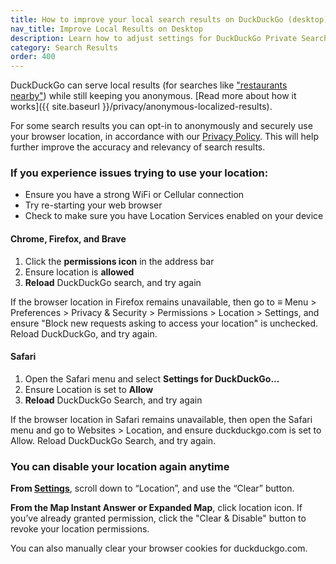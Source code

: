 ```yaml
---
title: How to improve your local search results on DuckDuckGo (desktop)
nav_title: Improve Local Results on Desktop
description: Learn how to adjust settings for DuckDuckGo Private Search to get the search results you want.
category: Search Results
order: 400
---
```


DuckDuckGo can serve local results (for searches like ["restaurants nearby"](https://duckduckgo.com/?q=restaurants+nearby)) while still keeping you anonymous. [Read more about how it works]({{ site.baseurl }}/privacy/anonymous-localized-results).

For some search results you can opt-in to anonymously and securely use your browser location, in accordance with our [Privacy Policy](https://duckduckgo.com/privacy). This will help further improve the accuracy and relevancy of search results.

### If you experience issues trying to use your location:

-   Ensure you have a strong WiFi or Cellular connection
-   Try re-starting your web browser
-   Check to make sure you have Location Services enabled on your device

#### Chrome, Firefox, and Brave

1. Click the **permissions icon** in the address bar
1. Ensure location is **allowed**
1. **Reload** DuckDuckGo search, and try again

If the browser location in Firefox remains unavailable, then go to ≡ Menu &gt; Preferences &gt; Privacy &amp; Security &gt; Permissions &gt; Location &gt; Settings, and ensure "Block new requests asking to access your location" is unchecked. Reload DuckDuckGo, and try again.

#### Safari

1. Open the Safari menu and select **Settings for DuckDuckGo...**
1. Ensure Location is set to **Allow**
1. **Reload** DuckDuckGo Search, and try again

If the browser location in Safari remains unavailable, then open the Safari menu and go to Websites &gt; Location, and ensure duckduckgo.com is set to Allow. Reload DuckDuckGo Search, and try again.

### You can disable your location again anytime

**From [Settings](https://duckduckgo.com/settings)**, scroll down to “Location”, and use the “Clear” button.

**From the Map Instant Answer or Expanded Map**, click location icon. If you’ve already granted permission, click the "Clear & Disable" button to revoke your location permissions.

You can also manually clear your browser cookies for duckduckgo.com.
